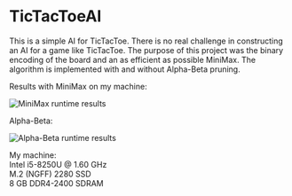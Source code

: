 # TicTacToeAI

This is a simple AI for TicTacToe. There is no real challenge in constructing an AI for a game like TicTacToe. The purpose of this project was the binary encoding of the board and an as efficient as possible MiniMax. The algorithm is implemented with and without Alpha-Beta pruning.

Results with MiniMax on my machine:

![MiniMax runtime results](http://datasecs.de/images/TicTacToeAI_time_results.png)

Alpha-Beta:

![Alpha-Beta runtime results](http://datasecs.de/images/TicTacToeAI_time_alphaBeta_results.png)

My machine:  
Intel i5-8250U @ 1.60 GHz  
M.2 (NGFF) 2280 SSD  
8 GB DDR4-2400 SDRAM